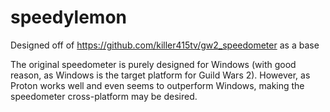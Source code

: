 # speedylemon
Designed off of https://github.com/killer415tv/gw2_speedometer as a base

The original speedometer is purely designed for Windows (with good reason, as Windows is the target platform for Guild Wars 2). However, as Proton works well and even seems to outperform Windows, making the speedometer cross-platform may be desired.
